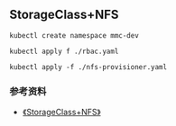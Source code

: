 ## StorageClass+NFS

```shell
kubectl create namespace mmc-dev

kubectl apply f ./rbac.yaml

kubectl apply -f ./nfs-provisioner.yaml
```





### 参考资料
+ [《StorageClass+NFS》](https://www.cnblogs.com/panwenbin-logs/p/12196286.html)